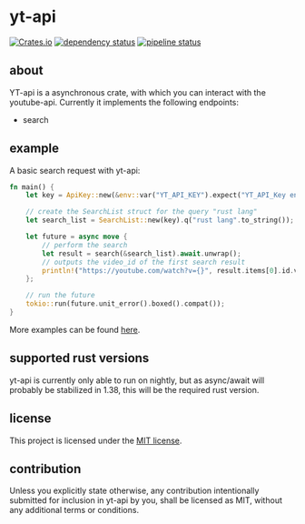 # yt-api

[![Crates.io](https://img.shields.io/crates/v/yt-api.svg)](https://crates.io/crates/yt-api)
[![dependency status](https://deps.rs/repo/gitlab/nycex/yt-api/status.svg)](https://deps.rs/repo/gitlab/nycex/yt-api)
[![pipeline status](https://gitlab.com/nycex/yt-api/badges/master/build.svg)](https://gitlab.com/nycex/yt-api/pipelines)

## about
YT-api is a asynchronous crate, with which you can interact with the youtube-api.
Currently it implements the following endpoints:
 * search
 
## example
A basic search request with yt-api:

``` rust
fn main() {
    let key = ApiKey::new(&env::var("YT_API_KEY").expect("YT_API_Key env-var not found"));

    // create the SearchList struct for the query "rust lang"
    let search_list = SearchList::new(key).q("rust lang".to_string());

    let future = async move {
        // perform the search
        let result = search(&search_list).await.unwrap();
        // outputs the video_id of the first search result
        println!("https://youtube.com/watch?v={}", result.items[0].id.video_id.as_ref().unwrap());
    };

    // run the future
    tokio::run(future.unit_error().boxed().compat());
}
```

More examples can be found [here](examples). 

## supported rust versions

yt-api is currently only able to run on nightly, but as async/await will
probably be stabilized in 1.38, this will be the required rust version.

## license

This project is licensed under the [MIT license](LICENSE).

## contribution

Unless you explicitly state otherwise, any contribution intentionally submitted
for inclusion in yt-api by you, shall be licensed as MIT, without any additional
terms or conditions.

